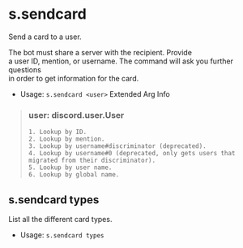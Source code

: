 # s.sendcard
Send a card to a user.<br/>

The bot must share a server with the recipient. Provide<br/>
a user ID, mention, or username. The command will ask you further questions<br/>
in order to get information for the card.<br/>
 - Usage: `s.sendcard <user>`
Extended Arg Info
> ### user: discord.user.User
> 
> 
>     1. Lookup by ID.
>     2. Lookup by mention.
>     3. Lookup by username#discriminator (deprecated).
>     4. Lookup by username#0 (deprecated, only gets users that migrated from their discriminator).
>     5. Lookup by user name.
>     6. Lookup by global name.
> 
>     
## s.sendcard types
List all the different card types.<br/>
 - Usage: `s.sendcard types`
